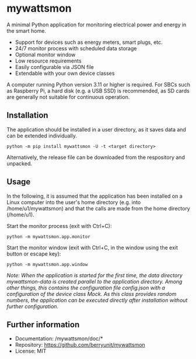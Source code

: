 # **mywattsmon**

A minimal Python application for monitoring electrical power and energy in the smart home.

- Support for devices such as energy meters, smart plugs, etc.
- 24/7 monitor process with scheduled data storage
- Optional monitor window
- Low resource requirements
- Easily configurable via JSON file
- Extendable with your own device classes

A computer running Python version 3.11 or higher is required. For SBCs such as Raspberry Pi, a hard disk (e.g. a USB SSD) is recommended, as SD cards are generally not suitable for continuous operation.

## Installation

The application should be installed in a user directory, as it saves data and can be extended individually.

	python -m pip install mywattsmon -U -t <target directory> 

Alternatively, the release file can be downloaded from the respository and unpacked.

## Usage

In the following, it is assumed that the application has been installed on a Linux computer into the user's home directory (e.g. into /home/u1/mywattsmon) and that the calls are made from the home directory (/home/u1).

Start the monitor process (exit with Ctrl+C):

	python -m mywattsmon.app.monitor
    
Start the monitor window (exit with Ctrl+C, in the window using the exit button or escape key):

	python -m mywattsmon.app.window

*Note: When the application is started for the first time, the data directory mywattsmon-data is created parallel to the application directory. Among other things, this contains the configuration file config.json with a configuration of the device class Mock. As this class provides random numbers, the application can be executed directly after installation without further configuration.*

## Further information

- Documentation: /mywattsmon/doc/*
- Repository: https://github.com/berryunit/mywattsmon
- License: MIT
